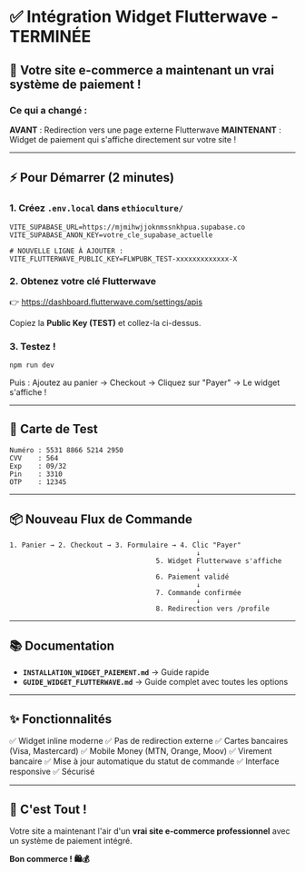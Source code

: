 # ✅ Intégration Widget Flutterwave - TERMINÉE

## 🎉 Votre site e-commerce a maintenant un vrai système de paiement !

### Ce qui a changé :

**AVANT** : Redirection vers une page externe Flutterwave
**MAINTENANT** : Widget de paiement qui s'affiche directement sur votre site !

---

## ⚡ Pour Démarrer (2 minutes)

### 1. Créez `.env.local` dans `ethioculture/`

```env
VITE_SUPABASE_URL=https://mjmihwjjoknmssnkhpua.supabase.co
VITE_SUPABASE_ANON_KEY=votre_cle_supabase_actuelle

# NOUVELLE LIGNE À AJOUTER :
VITE_FLUTTERWAVE_PUBLIC_KEY=FLWPUBK_TEST-xxxxxxxxxxxxx-X
```

### 2. Obtenez votre clé Flutterwave

👉 https://dashboard.flutterwave.com/settings/apis

Copiez la **Public Key (TEST)** et collez-la ci-dessus.

### 3. Testez !

```bash
npm run dev
```

Puis : Ajoutez au panier → Checkout → Cliquez sur "Payer" → Le widget s'affiche !

---

## 🧪 Carte de Test

```
Numéro : 5531 8866 5214 2950
CVV    : 564
Exp    : 09/32
Pin    : 3310
OTP    : 12345
```

---

## 📦 Nouveau Flux de Commande

```
1. Panier → 2. Checkout → 3. Formulaire → 4. Clic "Payer"
                                              ↓
                                    5. Widget Flutterwave s'affiche
                                              ↓
                                    6. Paiement validé
                                              ↓
                                    7. Commande confirmée
                                              ↓
                                    8. Redirection vers /profile
```

---

## 📚 Documentation

- **`INSTALLATION_WIDGET_PAIEMENT.md`** → Guide rapide
- **`GUIDE_WIDGET_FLUTTERWAVE.md`** → Guide complet avec toutes les options

---

## ✨ Fonctionnalités

✅ Widget inline moderne
✅ Pas de redirection externe
✅ Cartes bancaires (Visa, Mastercard)
✅ Mobile Money (MTN, Orange, Moov)
✅ Virement bancaire
✅ Mise à jour automatique du statut de commande
✅ Interface responsive
✅ Sécurisé

---

## 🎯 C'est Tout !

Votre site a maintenant l'air d'un **vrai site e-commerce professionnel** avec un système de paiement intégré.

**Bon commerce ! 🛍️💰**

